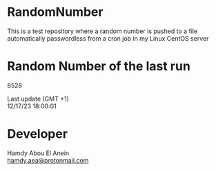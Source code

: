 # RandomNumber    
This is a test repository where a random number is pushed to a file automatically passwordless from a cron job in my Linux CentOS server    
# Random Number of the last run   
8528
      
Last update (GMT +1)    
12/17/23 18:00:01
# Developer    
Hamdy Abou El Anein   
hamdy.aea@protonmail.com
